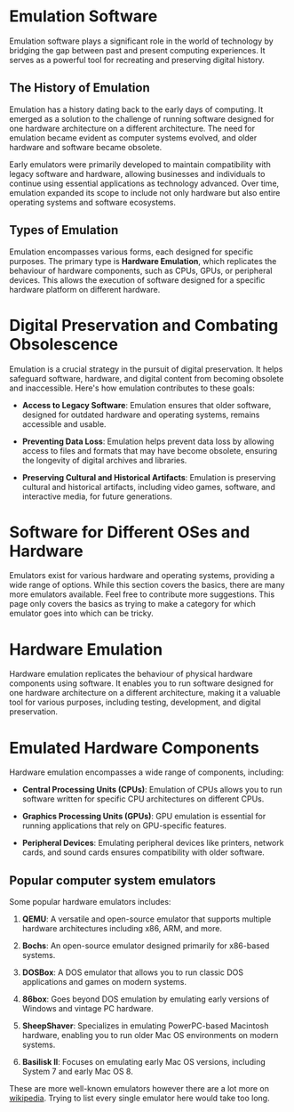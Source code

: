 # Emulation Software

Emulation software plays a significant role in the world of technology by bridging the gap between past and present computing experiences. It serves as a powerful tool for recreating and preserving digital history.

## The History of Emulation

Emulation has a history dating back to the early days of computing. It emerged as a solution to the challenge of running software designed for one hardware architecture on a different architecture. The need for emulation became evident as computer systems evolved, and older hardware and software became obsolete.

Early emulators were primarily developed to maintain compatibility with legacy software and hardware, allowing businesses and individuals to continue using essential applications as technology advanced. Over time, emulation expanded its scope to include not only hardware but also entire operating systems and software ecosystems.

## Types of Emulation

Emulation encompasses various forms, each designed for specific purposes. The primary type is **Hardware Emulation**, which replicates the behaviour of hardware components, such as CPUs, GPUs, or peripheral devices. This allows the execution of software designed for a specific hardware platform on different hardware.

# Digital Preservation and Combating Obsolescence

Emulation is a crucial strategy in the pursuit of digital preservation. It helps safeguard software, hardware, and digital content from becoming obsolete and inaccessible. Here's how emulation contributes to these goals:

- **Access to Legacy Software**: Emulation ensures that older software, designed for outdated hardware and operating systems, remains accessible and usable.

- **Preventing Data Loss**: Emulation helps prevent data loss by allowing access to files and formats that may have become obsolete, ensuring the longevity of digital archives and libraries.

- **Preserving Cultural and Historical Artifacts**: Emulation is preserving cultural and historical artifacts, including video games, software, and interactive media, for future generations.

# Software for Different OSes and Hardware

Emulators exist for various hardware and operating systems, providing a wide range of options. While this section covers the basics, there are many more emulators available. Feel free to contribute more suggestions. This page only covers the basics as trying to make a category for which emulator goes into which can be tricky.

# Hardware Emulation

Hardware emulation replicates the behaviour of physical hardware components using software. It enables you to run software designed for one hardware architecture on a different architecture, making it a valuable tool for various purposes, including testing, development, and digital preservation.

# Emulated Hardware Components

Hardware emulation encompasses a wide range of components, including:

- **Central Processing Units (CPUs)**: Emulation of CPUs allows you to run software written for specific CPU architectures on different CPUs.

- **Graphics Processing Units (GPUs)**: GPU emulation is essential for running applications that rely on GPU-specific features.

- **Peripheral Devices**: Emulating peripheral devices like printers, network cards, and sound cards ensures compatibility with older software.

## Popular computer system emulators

Some popular hardware emulators includes:

1. **QEMU**: A versatile and open-source emulator that supports multiple hardware architectures including x86, ARM, and more.

2. **Bochs**: An open-source emulator designed primarily for x86-based systems.

3. **DOSBox**: A DOS emulator that allows you to run classic DOS applications and games on modern systems.

4. **86box**: Goes beyond DOS emulation by emulating early versions of Windows and vintage PC hardware.

5. **SheepShaver**: Specializes in emulating PowerPC-based Macintosh hardware, enabling you to run older Mac OS environments on modern systems.

6. **Basilisk II**: Focuses on emulating early Mac OS versions, including System 7 and early Mac OS 8.

These are more well-known emulators however there are a lot more on [wikipedia](https://en.wikipedia.org/wiki/List_of_computer_system_emulators). Trying to list every single emulator here would take too long.
